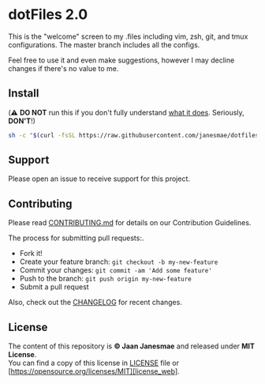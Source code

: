 # dotFiles 2.0

This is the "welcome" screen to my .files including vim, zsh, git, and tmux configurations. The master branch includes all the configs.

Feel free to use it and even make suggestions, however I may decline changes
if there's no value to me.

## Install

(:warning: **DO NOT** run this if you don't fully
understand [what it does](install.sh). Seriously, **DON'T**!)

```sh
sh -c "$(curl -fsSL https://raw.githubusercontent.com/janesmae/dotfiles/install/install.sh)"
```

## Support

Please open an issue to receive support for this project.

## Contributing

Please read [CONTRIBUTING.md][contributing] for details on our Contribution Guidelines.

The process for submitting pull requests:.

* Fork it!
* Create your feature branch: `git checkout -b my-new-feature`
* Commit your changes: `git commit -am 'Add some feature'`
* Push to the branch: `git push origin my-new-feature`
* Submit a pull request

Also, check out the [CHANGELOG][changelog] for recent changes.

## License

The content of this repository is **&copy; Jaan Janesmae** and released under **MIT License**.<br>
You can find a copy of this license in [LICENSE][license] file
or [https://opensource.org/licenses/MIT][license_web].

[contributing]:   ./CONTRIBUTING.md
[license]:        ./LICENSE
[license_web]:    https://opensource.org/licenses/MIT
[changelog]:      ./CHANGELOG.md
